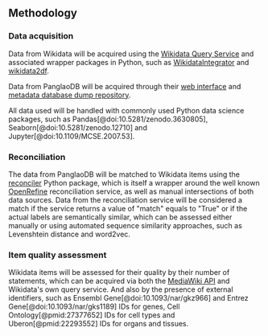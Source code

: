 ## Methodology

### Data acquisition

Data from Wikidata will be acquired using the [Wikidata Query Service](query.wikidata.org/) and associated wrapper packages in Python, 
such as [WikidataIntegrator](https://pypi.org/project/wikidataintegrator/) and [wikidata2df](https://pypi.org/project/wikidata2df/).

Data from PanglaoDB will be acquired through their [web interface](https://panglaodb.se/index.html) and [metadata database dump repository](https://github.com/oscar-franzen/PanglaoDB).

All data used will be handled with commonly used Python data science packages, such as Pandas[@doi:10.5281/zenodo.3630805], Seaborn[@doi:10.5281/zenodo.12710] and Jupyter[@doi:10.1109/MCSE.2007.53].

### Reconciliation

The data from PanglaoDB will be matched to Wikidata items using the [reconciler](https://github.com/jvfe/reconciler) Python package, which is itself a wrapper around the well known [OpenRefine](https://openrefine.org/) 
reconciliation service, as well as manual intersections of both data sources. 
Data from the reconciliation service will be considered a match if the service returns a value of "match" equals to "True" or if the actual labels are semantically similar, which can be assessed either manually or using automated sequence similarity approaches, such as Levenshtein distance and word2vec. 

### Item quality assessment

Wikidata items will be assessed for their quality by their number of statements, which can be acquired via both the [MediaWiki API](https://www.mediawiki.org/wiki/API:REST_API) and Wikidata's own query service. And also by the presence of external identifiers, such as Ensembl Gene[@doi:10.1093/nar/gkz966] and Entrez Gene[@doi:10.1093/nar/gks1189] IDs for genes, Cell Ontology[@pmid:27377652] IDs for cell types and Uberon[@pmid:22293552] IDs for organs and tissues. 

<!-- Como categorizar cobertura? Match=True na reconciliação? Cutoff de score da reconciliação? 

Como verificar os aliases de genes? 
    - Pegar o altlabel [pela interface de serviço](https://www.mediawiki.org/wiki/Wikidata_Query_Service/User_Manual#Extensions) -->
    
